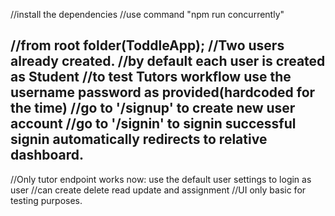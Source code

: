 //install the dependencies
//use command
"npm run concurrently"

//from root folder(ToddleApp);
//Two users already created.
//by default each user is created as Student
//to test Tutors workflow use the username password as provided(hardcoded for the time)
//go to '/signup' to create new user account
//go to '/signin' to signin successful signin automatically redirects to relative dashboard.
------------------------------------------
//Only tutor endpoint works now:
    use the default user settings to login as user
    //can create delete read update and assignment
    //UI only basic for testing purposes.
